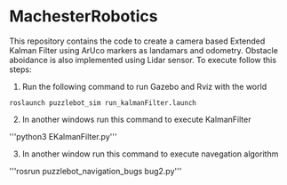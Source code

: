 # MachesterRobotics
This repository contains the code to create a camera based Extended Kalman Filter using ArUco markers as landamars and odometry. Obstacle aboidance is also implemented using Lidar sensor. To execute follow this steps:

1. Run the following command to run Gazebo and Rviz with the world

`roslaunch puzzlebot_sim run_kalmanFilter.launch`

2. In another windows run this command to execute KalmanFilter

'''python3 EKalmanFilter.py'''

3. In another window run this command to execute navegation algorithm

'''rosrun puzzlebot_navigation_bugs bug2.py'''
